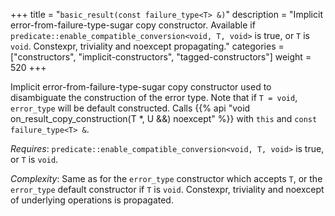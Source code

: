 +++
title = "`basic_result(const failure_type<T> &)`"
description = "Implicit error-from-failure-type-sugar copy constructor. Available if `predicate::enable_compatible_conversion<void, T, void>` is true, or `T` is `void`. Constexpr, triviality and noexcept propagating."
categories = ["constructors", "implicit-constructors", "tagged-constructors"]
weight = 520
+++

Implicit error-from-failure-type-sugar copy constructor used to disambiguate the construction of the error type.
Note that if `T = void`, `error_type` will be default constructed.  Calls {{% api "void on_result_copy_construction(T *, U &&) noexcept" %}} with `this` and `const failure_type<T> &`.

*Requires*: `predicate::enable_compatible_conversion<void, T, void>` is true, or `T` is `void`.

*Complexity*: Same as for the `error_type` constructor which accepts `T`, or the `error_type` default constructor if `T` is `void`. Constexpr, triviality and noexcept of underlying operations is propagated.